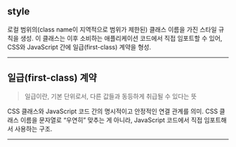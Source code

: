 ## style

로컬 범위의(class name이 지역적으로 범위가 제한된) 클래스 이름을 가진 스타일 규칙을 생성.
이 클래스는 이후 소비하는 애플리케이션 코드에서 직접 임포트할 수 있어, CSS와 JavaScript 간에 일급(first-class) 계약을 형성.

---

## 일급(first-class) 계약

> 일급이란, 기본 단위로서, 다른 값들과 동등하게 취급될 수 있다는 뜻

CSS 클래스와 JavaScript 코드 간의 명시적이고 안정적인 연결 관계를 의미. CSS 클래스 이름을 문자열로 “우연히” 맞추는 게 아니라, JavaScript 코드에서 직접 임포트해서 사용하는 구조.

---
